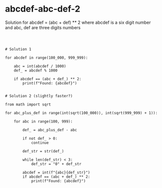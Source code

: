 # abcdef-abc-def-2
Solution for abcdef = (abc + def) ** 2 where abcdef is a six digit number and abc, def are three digits numbers

```



# Solution 1

for abcdef in range(100_000, 999_999):
    
    abc = int(abcdef / 1000)
    def_ = abcdef % 1000

    if abcdef == (abc + def_) ** 2:
        print(f"Found: {abcdef}")
            

# Solution 2 (slightly faster?)

from math import sqrt

for abc_plus_def in range(int(sqrt(100_000)), int(sqrt(999_999) + 1)):

    for abc in range(100, 999):

        def_ = abc_plus_def - abc

        if not def_ > 0:
            continue
        
        def_str = str(def_)

        while len(def_str) < 3:
            def_str = "0" + def_str

        abcdef = int(f"{abc}{def_str}")
        if abcdef == (abc + def_) ** 2:
            print(f"Found: {abcdef}")



```
